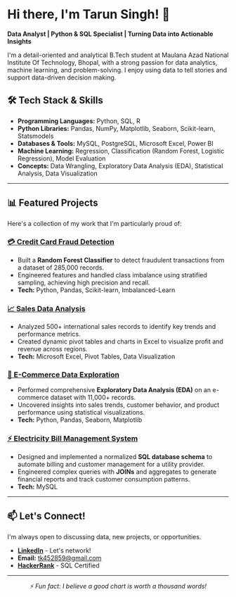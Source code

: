 # Hi there, I'm Tarun Singh! 👋

**Data Analyst | Python & SQL Specialist | Turning Data into Actionable Insights**

I'm a detail-oriented and analytical B.Tech student at Maulana Azad National Institute Of Technology, Bhopal, with a strong passion for data analytics, machine learning, and problem-solving. I enjoy using data to tell stories and support data-driven decision making.

## 🛠️ Tech Stack & Skills

- **Programming Languages:** Python, SQL, R
- **Python Libraries:** Pandas, NumPy, Matplotlib, Seaborn, Scikit-learn, Statsmodels
- **Databases & Tools:** MySQL, PostgreSQL, Microsoft Excel, Power BI
- **Machine Learning:** Regression, Classification (Random Forest, Logistic Regression), Model Evaluation
- **Concepts:** Data Wrangling, Exploratory Data Analysis (EDA), Statistical Analysis, Data Visualization

---

## 📊 Featured Projects

Here's a collection of my work that I'm particularly proud of:

### [💳 Credit Card Fraud Detection](https://github.com/tk452859/Fraud_Detection-project/tree/main)
- Built a **Random Forest Classifier** to detect fraudulent transactions from a dataset of 285,000 records.
- Engineered features and handled class imbalance using stratified sampling, achieving high precision and recall.
- **Tech:** Python, Pandas, Scikit-learn, Imbalanced-Learn

### [📈 Sales Data Analysis](https://github.com/tk452859/EXCEL_DASHBOARD)
- Analyzed 500+ international sales records to identify key trends and performance metrics.
- Created dynamic pivot tables and charts in Excel to visualize profit and revenue across regions.
- **Tech:** Microsoft Excel, Pivot Tables, Data Visualization

### [🛒 E-Commerce Data Exploration](https://github.com/tk452859/Python-Project-for-EDA)
- Performed comprehensive **Exploratory Data Analysis (EDA)** on an e-commerce dataset with 11,000+ records.
- Uncovered insights into sales trends, customer behavior, and product performance using statistical visualizations.
- **Tech:** Python, Pandas, Seaborn, Matplotlib
### [⚡ Electricity Bill Management System](https://github.com/tk452859/Electricity-Bill-Management-System-SQL-Project-)
- Designed and implemented a normalized **SQL database schema** to automate billing and customer management for a utility provider.
- Engineered complex queries with **JOINs** and aggregates to generate financial reports and track customer consumption patterns.
- **Tech:** MySQL


---


## 📫 Let's Connect!

I'm always open to discussing data, new projects, or opportunities.

- [**LinkedIn**](https://www.linkedin.com/in/tarun-singh340/) - Let's network!
- **Email:** tk452859@gmail.com
- [**HackerRank**](https://www.hackerrank.com/profile/tk452859) - SQL Certified

---

<p align="center">
  <i>⚡ Fun fact: I believe a good chart is worth a thousand words!</i>
</p>
